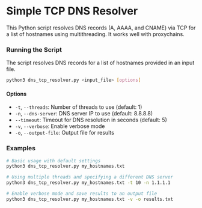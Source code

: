 # Simple TCP DNS Resolver

This Python script resolves DNS records (A, AAAA, and CNAME) via TCP for a list of hostnames using multithreading. It works well with proxychains.

### Running the Script

The script resolves DNS records for a list of hostnames provided in an input file.

```bash
python3 dns_tcp_resolver.py <input_file> [options]
```

#### Options

- `-t`, `--threads`: Number of threads to use (default: 1)
- `-n`, `--dns-server`: DNS server IP to use (default: 8.8.8.8)
- `--timeout`: Timeout for DNS resolution in seconds (default: 5)
- `-v`, `--verbose`: Enable verbose mode
- `-o`, `--output-file`: Output file for results

### Examples

```bash
# Basic usage with default settings
python3 dns_tcp_resolver.py my_hostnames.txt

# Using multiple threads and specifying a different DNS server
python3 dns_tcp_resolver.py my_hostnames.txt -t 10 -n 1.1.1.1

# Enable verbose mode and save results to an output file
python3 dns_tcp_resolver.py my_hostnames.txt -v -o results.txt
